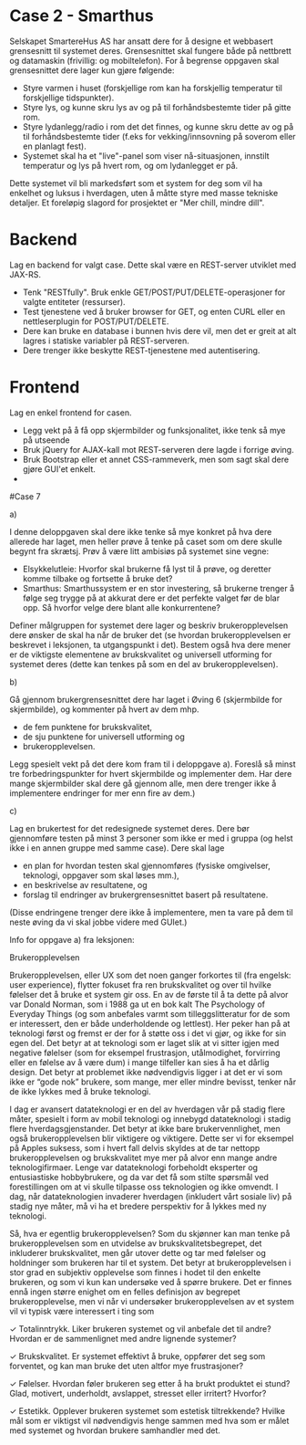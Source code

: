 # Case 2 - Smarthus
Selskapet SmartereHus AS har ansatt dere for å designe et webbasert grensesnitt til systemet deres. Grensesnittet skal fungere både på nettbrett og datamaskin (frivillig: og mobiltelefon). For å begrense oppgaven skal grensesnittet dere lager kun gjøre følgende:

- Styre varmen i huset (forskjellige rom kan ha forskjellig temperatur til forskjellige tidspunkter).
- Styre lys, og kunne skru lys av og på til forhåndsbestemte tider på gitte rom.
- Styre lydanlegg/radio i rom det det finnes, og kunne skru dette av og på til forhåndsbestemte tider (f.eks for vekking/innsovning på soverom eller en planlagt fest).
- Systemet skal ha et "live"-panel som viser nå-situasjonen, innstilt temperatur og lys på hvert rom, og om lydanlegget er på.

Dette systemet vil bli markedsført som et system for deg som vil ha enkelhet og luksus i hverdagen, uten å måtte styre med masse tekniske detaljer. Et foreløpig slagord for prosjektet er "Mer chill, mindre dill".

# Backend
Lag en backend for valgt case. Dette skal være en REST-server utviklet med JAX-RS.

- Tenk "RESTfully". Bruk enkle GET/POST/PUT/DELETE-operasjoner for valgte entiteter (ressurser).
- Test tjenestene ved å bruker browser for GET, og enten CURL eller en nettleserplugin for POST/PUT/DELETE.
- Dere kan bruke en database i bunnen hvis dere vil, men det er greit at alt lagres i statiske variabler på REST-serveren.
- Dere trenger ikke beskytte REST-tjenestene med autentisering.

# Frontend
Lag en enkel frontend for casen.

- Legg vekt på å få opp skjermbilder og funksjonalitet, ikke tenk så mye på utseende
- Bruk jQuery for AJAX-kall mot REST-serveren dere lagde i forrige øving.
- Bruk Bootstrap eller et annet CSS-rammeverk, men som sagt skal dere gjøre GUI'et enkelt.
- 
#Case 7

a)

I denne deloppgaven skal dere ikke tenke så mye konkret på hva dere allerede har laget, men heller prøve å tenke på caset som om dere skulle begynt fra skrætsj. Prøv å være litt ambisiøs på systemet sine vegne:

- Elsykkelutleie: Hvorfor skal brukerne få lyst til å prøve, og deretter komme tilbake og fortsette å bruke det?
- Smarthus: Smarthussystem er en stor investering, så brukerne trenger å følge seg trygge på at akkurat dere er det perfekte valget før de blar opp. Så hvorfor velge dere blant alle konkurrentene?

Definer målgruppen for systemet dere lager og beskriv brukeropplevelsen dere ønsker de skal ha når de bruker det (se hvordan brukeropplevelsen er beskrevet i leksjonen, ta utgangspunkt i det). Bestem også hva dere mener er de viktigste elementene av brukskvalitet og universell utforming for systemet deres (dette kan tenkes på som en del av brukeropplevelsen).
 

b)

Gå gjennom brukergrensesnittet dere har laget i Øving 6 (skjermbilde for skjermbilde), og kommenter på hvert av dem mhp.

- de fem punktene for brukskvalitet,
- de sju punktene for universell utforming og
- brukeropplevelsen.

Legg spesielt vekt på det dere kom fram til i deloppgave a). Foreslå så minst tre forbedringspunkter for hvert skjermbilde og implementer dem. Har dere mange skjermbilder skal dere gå gjennom alle, men dere trenger ikke å implementere endringer for mer enn fire av dem.) 

 

c)

Lag en brukertest for det redesignede systemet deres. Dere bør gjennomføre testen på minst 3 personer som ikke er med i gruppa (og helst ikke i en annen gruppe med samme case). Dere skal lage

- en plan for hvordan testen skal gjennomføres (fysiske omgivelser, teknologi, oppgaver som skal løses mm.),
- en beskrivelse av resultatene, og
- forslag til endringer av brukergrensesnittet basert på resultatene.

(Disse endringene trenger dere ikke å implementere, men ta vare på dem til neste øving da vi skal jobbe videre med GUIet.)

Info for oppgave a) fra leksjonen:

Brukeropplevelsen

Brukeropplevelsen, eller UX som det noen ganger forkortes til (fra engelsk: 
user experience), flytter fokuset fra ren brukskvalitet og over til hvilke følelser det å bruke et system gir oss. En av de 
første til å ta dette på alvor var Donald Norman, som i 1988 ga ut en bok kalt The Psychology of Everyday Things (og som anbefales varmt som tilleggslitteratur for de som er interessert, den er både underholdende og lettlest). Her peker han på at teknologi først og fremst er der for å støtte oss i det vi gjør, og ikke for sin egen del. Det betyr at at teknologi som er laget slik at vi sitter igjen 
med negative følelser (som for eksempel frustrasjon, utålmodighet, forvirring eller en følelse av å 
være dum) i mange tilfeller kan sies å ha et dårlig design. Det betyr at problemet ikke 
nødvendigvis ligger i at det er vi som ikke er “gode nok” brukere, som mange, mer eller mindre 
bevisst, tenker når de ikke lykkes med å bruke teknologi.

I dag er avansert datateknologi er en del av hverdagen vår på stadig flere måter, spesielt i form av 
mobil teknologi og innebygd datateknologi i stadig flere hverdagsgjenstander. Det betyr at ikke 
bare brukervennlighet, men også brukeropplevelsen blir viktigere og viktigere. Dette ser vi for 
eksempel på Apples suksess, som i hvert fall delvis skyldes at de tar nettopp brukeropplevelsen 
og brukskvalitet mye mer på alvor enn mange andre teknologifirmaer. Lenge var datateknologi 
forbeholdt eksperter og entusiastiske hobbybrukere, og da var det få som stilte spørsmål ved 
forestillingen om at vi skulle tilpasse oss teknologien og ikke omvendt. I dag, når datateknologien 
invaderer hverdagen (inkludert vårt sosiale liv) på stadig nye måter, må vi ha et bredere perspektiv 
for å lykkes med ny teknologi.

Så, hva er egentlig brukeropplevelsen? Som du skjønner kan man tenke på brukeropplevelsen 
som en utvidelse av brukskvalitetsbegrepet, det inkluderer brukskvalitet, men går utover dette og 
tar med følelser og holdninger som brukeren har til et system. Det betyr at brukeropplevelsen i stor 
grad en subjektiv opplevelse som finnes i hodet til den enkelte brukeren, og som vi kun kan 
undersøke ved å spørre brukere. Det er finnes ennå ingen større enighet om en felles definisjon 
av begrepet brukeropplevelse, men vi når vi undersøker brukeropplevelsen av et system vil vi 
typisk være interessert i ting som


✓ Totalinntrykk.
 Liker brukeren systemet og vil anbefale det til andre? Hvordan er de 
sammenlignet med andre lignende systemer?


✓ Brukskvalitet.
 Er systemet effektivt å bruke, oppfører det seg som forventet, og kan man 
bruke det uten altfor mye frustrasjoner?

✓ Følelser.
 Hvordan føler brukeren seg etter å ha brukt produktet ei stund? Glad, motivert, 
underholdt, avslappet, stresset eller irritert? Hvorfor?

✓ Estetikk.
 Opplever brukeren systemet som estetisk tiltrekkende?
Hvilke mål som er viktigst vil nødvendigvis henge sammen med hva som er målet med systemet 
og hvordan brukere samhandler med det.

 
